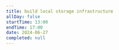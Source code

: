 ```yaml
---
title: build local storage infrastructure
allDay: false
startTime: 13:00
endTime: 17:00
date: 2024-06-27
completed: null
---
```

